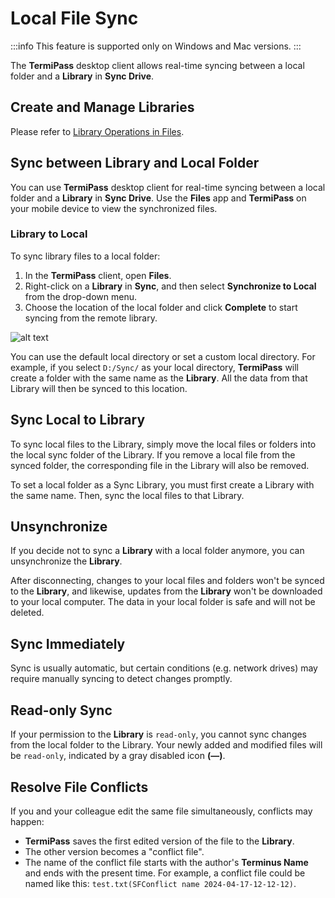 # Local File Sync

:::info
This feature is supported only on Windows and Mac versions.
:::

The **TermiPass** desktop client allows real-time syncing between a local folder and a **Library** in **Sync Drive**.

## Create and Manage Libraries

Please refer to [Library Operations in Files](../terminus/files/index.md#libraries-operations).

## Sync between Library and Local Folder

You can use **TermiPass** desktop client for real-time syncing between a local folder and a **Library** in **Sync Drive**. Use the **Files** app and **TermiPass** on your mobile device to view the synchronized files.

### Library to Local

To sync library files to a local folder:

1. In the **TermiPass** client, open **Files**. 
2. Right-click on a **Library** in **Sync**, and then select **Synchronize to Local** from the drop-down menu. 
3. Choose the location of the local folder and click **Complete** to start syncing from the remote library.

![alt text](/images/how-to/termipass/sync.jpg)

You can use the default local directory or set a custom local directory. For example, if you select `D:/Sync/` as your local directory, **TermiPass** will create a folder with the same name as the **Library**. All the data from that Library will then be synced to this location.

## Sync Local to Library

To sync local files to the Library, simply move the local files or folders into the local sync folder of the Library. 
If you remove a local file from the synced folder, the corresponding file in the Library will also be removed.

To set a local folder as a Sync Library, you must first create a Library with the same name. Then, sync the local files to that Library.

## Unsynchronize

If you decide not to sync a **Library** with a local folder anymore, you can unsynchronize the **Library**.

After disconnecting, changes to your local files and folders won't be synced to the **Library**, and likewise, updates from the **Library** won't be downloaded to your local computer. The data in your local folder is safe and will not be deleted.

## Sync Immediately

Sync is usually automatic, but certain conditions (e.g. network drives) may require manually syncing to detect changes promptly.

## Read-only Sync

If your permission to the **Library** is `read-only`, you cannot sync changes from the local folder to the Library. Your newly added and modified files will be `read-only`, indicated by a gray disabled icon **(—)**.


## Resolve File Conflicts

If you and your colleague edit the same file simultaneously, conflicts may happen:

- **TermiPass** saves the first edited version of the file to the **Library**.
- The other version becomes a "conflict file".
- The name of the conflict file starts with the author's **Terminus Name** and ends with the present time. For example, a conflict file could be named like this: `test.txt(SFConflict name 2024-04-17-12-12-12)`.